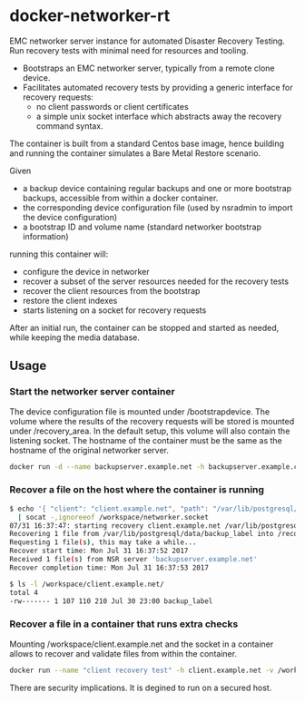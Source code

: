 # docker-networker-rt

EMC networker server instance for automated Disaster Recovery Testing.
Run recovery tests with minimal need for resources and tooling.

- Bootstraps an EMC networker server, typically from a remote clone device.
- Facilitates automated recovery tests by providing a generic interface for recovery requests:
  - no client passwords or client certificates
  - a simple unix socket interface which abstracts away the recovery command syntax.

The container is built from a standard Centos base image, hence building and
running the container simulates a Bare Metal Restore scenario.

Given
- a backup device containing regular backups and one or more bootstrap backups, accessible from within a docker container.
- the corresponding device configuration file (used by nsradmin to import the device configuration)
- a bootstrap ID and volume name (standard networker bootstrap information)

running this container will:
- configure the device in networker
- recover a subset of the server resources needed for the recovery tests
- recover the client resources from the bootstrap
- restore the client indexes
- starts listening on a socket for recovery requests

After an initial run, the container can be stopped and started as needed, while
keeping the media database.

## Usage

### Start the networker server container

The device configuration file is mounted under /bootstrapdevice.
The volume where the results of the recovery requests will be stored is mounted under /recovery_area.
In the default setup, this volume will also contain the listening socket.
The hostname of the container must be the same as the hostname of the original networker server.
```bash
docker run -d --name backupserver.example.net -h backupserver.example.com -v /root/clone_device:/bootstrapdevice -v /workspace:/recovery_area networker 3044979299,DCG_001_DCO
```

### Recover a file on the host where the container is running

```bash
$ echo '{ "client": "client.example.net", "path": "/var/lib/postgresql/data/backup_label" }' \
  | socat -,ignoreeof /workspace/networker.socket
07/31 16:37:47: starting recovery client.example.net /var/lib/postgresql/data/backup_label
Recovering 1 file from /var/lib/postgresql/data/backup_label into /recovery_area/client.example.net
Requesting 1 file(s), this may take a while...
Recover start time: Mon Jul 31 16:37:52 2017
Received 1 file(s) from NSR server 'backupserver.example.net'
Recover completion time: Mon Jul 31 16:37:53 2017

$ ls -l /workspace/client.example.net/
total 4
-rw------- 1 107 110 210 Jul 30 23:00 backup_label

```

### Recover a file in a container that runs extra checks

Mounting /workspace/client.example.net and the socket in a container allows to recover and validate files from within the container.

```bash
docker run --name "client recovery test" -h client.example.net -v /workspace/client.example.net:/recovery_area -v /workspace/networker.socket:/recovery_socket postgresql:drtest

```

There are security implications. It is degined to run on a secured host.

